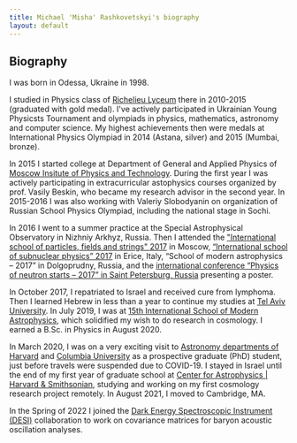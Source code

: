 ```yaml
---
title: Michael 'Misha' Rashkovetskyi's biography
layout: default
---
```


## Biography

I was born in Odessa, Ukraine in 1998.

I studied in Physics class of [Richelieu Lyceum](http://rl.odessa.ua/index.php/uk/) there in 2010-2015 (graduated with gold medal).
I've actively participated in Ukrainian Young Physicsts Tournament and olympiads in physics, mathematics, astronomy and computer science.
My highest achievements then were medals at International Physics Olympiad in 2014 (Astana, silver) and 2015 (Mumbai, bronze).

In 2015 I started college at Department of General and Applied Physics of [Moscow Insitute of Physics and Technology](https://mipt.ru/english/).
During the first year I was actively participating in extracurricular astophysics courses organized by prof. Vasily Beskin, who became my research advisor in the second year.
In 2015-2016 I was also working with Valeriy Slobodyanin on organization of Russian School Physics Olympiad, including the national stage in Sochi.

In 2016 I went to a summer practice at the Special Astrophysical Observatory in Nizhniy Arkhyz, Russia.
Then I attended the ["International school of particles, fields and strings" 2017](https://mf.hse.ru/en/announcements/201862238.html) in Moscow, [“International school of subnuclear physics” 2017](http://www.emfcsc.infn.it/issp2017/) in Erice, Italy, “School of modern astrophysics – 2017” in Dolgoprudny, Russia, and the [international conference “Physics of neutron starts – 2017” in Saint Petersburg, Russia](http://www.ioffe.ru/astro/NS2017/) presenting a poster.

In October 2017, I repatriated to Israel and received cure from lymphoma. Then I learned Hebrew in less than a year to continue my studies at [Tel Aviv University](https://english.tau.ac.il). In July 2019, I was at [15th International School of Modern Astrophysics](https://www.astrosoma.org/15th-school), which solidified my wish to do research in cosmology. I earned a B.Sc. in Physics in August 2020.

In March 2020, I was on a very exciting visit to [Astronomy departments of Harvard](https://astronomy.fas.harvard.edu) and [Columbia University](https://www.astro.columbia.edu/) as a prospective graduate (PhD) student, just before travels were suspended due to COVID-19.
I stayed in Israel until the end of my first year of graduate school at [Center for Astrophysics \| Harvard & Smithsonian](https://cfa.harvard.edu), studying and working on my first cosmology research project remotely.
In August 2021, I moved to Cambridge, MA.

In the Spring of 2022 I joined the [Dark Energy Spectroscopic Instrument (DESI)](https://desi.lbl.gov/) collaboration to work on covariance matrices for baryon acoustic oscillation analyses.